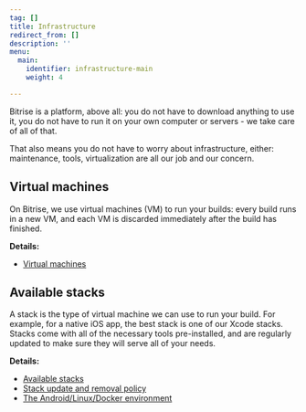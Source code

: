 ```yaml
---
tag: []
title: Infrastructure
redirect_from: []
description: ''
menu:
  main:
    identifier: infrastructure-main
    weight: 4

---
```

Bitrise is a platform, above all: you do not have to download anything to use it, you do not have to run it on your own computer or servers - we take care of all of that.

That also means you do not have to worry about infrastructure, either: maintenance, tools, virtualization are all our job and our concern.

## Virtual machines

On Bitrise, we use virtual machines (VM) to run your builds: every build runs in a new VM, and each VM is discarded immediately after the build has finished.

**Details:**

* [Virtual machines](/infrastructure/virtual-machines/)

## Available stacks

A stack is the type of virtual machine we can use to run your build. For example, for a native iOS app, the best stack is one of our Xcode stacks. Stacks come with all of the necessary tools pre-installed, and are regularly updated to make sure they will serve all of your needs.

**Details:**

* [Available stacks](/infrastructure/available-stacks/)
* [Stack update and removal policy](/infrastructure/stack-update-and-removal-policy/)
* [The Android/Linux/Docker environment](/infrastructure/the-environment/)